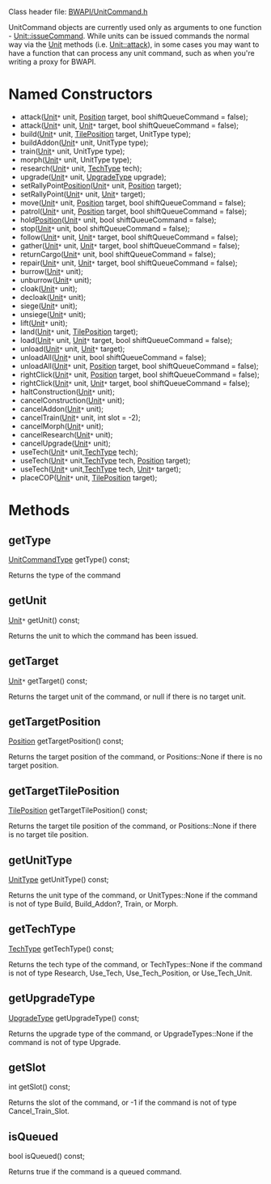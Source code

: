 Class header file: [BWAPI/UnitCommand.h](http://code.google.com/p/bwapi/source/browse/trunk/bwapi/include/BWAPI/UnitCommand.h#)

UnitCommand objects are currently used only as arguments to one function - [Unit::issueCommand](Unit#issueCommand.md). While units can be issued commands the normal way via the [Unit](Unit.md) methods (i.e. [Unit::attack](Unit#attack.md)), in some cases you may want to have a function that can process any unit command, such as when you're writing a proxy for BWAPI.



# Named Constructors #
  * attack([Unit](Unit.md)`*` unit, [Position](Misc#Position.md) target, bool shiftQueueCommand = false);
  * attack([Unit](Unit.md)`*` unit, [Unit](Unit.md)`*` target, bool shiftQueueCommand = false);
  * build([Unit](Unit.md)`*` unit, [TilePosition](Misc#TilePosition.md) target, UnitType type);
  * buildAddon([Unit](Unit.md)`*` unit, UnitType type);
  * train([Unit](Unit.md)`*` unit, UnitType type);
  * morph([Unit](Unit.md)`*` unit, UnitType type);
  * research([Unit](Unit.md)`*` unit, [TechType](TechType.md) tech);
  * upgrade([Unit](Unit.md)`*` unit, [UpgradeType](UpgradeType.md) upgrade);
  * setRallyPoint[Position](Position.md)([Unit](Unit.md)`*` unit, [Position](Misc#Position.md) target);
  * setRallyPoint([Unit](Unit.md)`*` unit, [Unit](Unit.md)`*` target);
  * move([Unit](Unit.md)`*` unit, [Position](Misc#Position.md) target, bool shiftQueueCommand = false);
  * patrol([Unit](Unit.md)`*` unit, [Position](Misc#Position.md) target, bool shiftQueueCommand = false);
  * hold[Position](Position.md)([Unit](Unit.md)`*` unit, bool shiftQueueCommand = false);
  * stop([Unit](Unit.md)`*` unit, bool shiftQueueCommand = false);
  * follow([Unit](Unit.md)`*` unit, [Unit](Unit.md)`*` target, bool shiftQueueCommand = false);
  * gather([Unit](Unit.md)`*` unit, [Unit](Unit.md)`*` target, bool shiftQueueCommand = false);
  * returnCargo([Unit](Unit.md)`*` unit, bool shiftQueueCommand = false);
  * repair([Unit](Unit.md)`*` unit, [Unit](Unit.md)`*` target, bool shiftQueueCommand = false);
  * burrow([Unit](Unit.md)`*` unit);
  * unburrow([Unit](Unit.md)`*` unit);
  * cloak([Unit](Unit.md)`*` unit);
  * decloak([Unit](Unit.md)`*` unit);
  * siege([Unit](Unit.md)`*` unit);
  * unsiege([Unit](Unit.md)`*` unit);
  * lift([Unit](Unit.md)`*` unit);
  * land([Unit](Unit.md)`*` unit, [TilePosition](Misc#TilePosition.md) target);
  * load([Unit](Unit.md)`*` unit, [Unit](Unit.md)`*` target, bool shiftQueueCommand = false);
  * unload([Unit](Unit.md)`*` unit, [Unit](Unit.md)`*` target);
  * unloadAll([Unit](Unit.md)`*` unit, bool shiftQueueCommand = false);
  * unloadAll([Unit](Unit.md)`*` unit, [Position](Misc#Position.md) target, bool shiftQueueCommand = false);
  * rightClick([Unit](Unit.md)`*` unit, [Position](Misc#Position.md) target, bool shiftQueueCommand = false);
  * rightClick([Unit](Unit.md)`*` unit, [Unit](Unit.md)`*` target, bool shiftQueueCommand = false);
  * haltConstruction([Unit](Unit.md)`*` unit);
  * cancelConstruction([Unit](Unit.md)`*` unit);
  * cancelAddon([Unit](Unit.md)`*` unit);
  * cancelTrain([Unit](Unit.md)`*` unit, int slot = -2);
  * cancelMorph([Unit](Unit.md)`*` unit);
  * cancelResearch([Unit](Unit.md)`*` unit);
  * cancelUpgrade([Unit](Unit.md)`*` unit);
  * useTech([Unit](Unit.md)`*` unit,[TechType](TechType.md) tech);
  * useTech([Unit](Unit.md)`*` unit,[TechType](TechType.md) tech, [Position](Misc#Position.md) target);
  * useTech([Unit](Unit.md)`*` unit,[TechType](TechType.md) tech, [Unit](Unit.md)`*` target);
  * placeCOP([Unit](Unit.md)`*` unit, [TilePosition](Misc#TilePosition.md) target);

# Methods #

## getType ##
[UnitCommandType](UnitCommandType.md) getType() const;

Returns the type of the command

## getUnit ##
[Unit](Unit.md)`*` getUnit() const;

Returns the unit to which the command has been issued.

## getTarget ##
[Unit](Unit.md)`*` getTarget() const;

Returns the target unit of the command, or null if there is no target unit.

## getTargetPosition ##
[Position](Misc#Position.md) getTargetPosition() const;

Returns the target position of the command, or Positions::None if there is no target position.

## getTargetTilePosition ##
[TilePosition](Misc#TilePosition.md) getTargetTilePosition() const;

Returns the target tile position of the command, or Positions::None if there is no target tile position.

## getUnitType ##
[UnitType](UnitType.md) getUnitType() const;

Returns the unit type of the command, or UnitTypes::None if the command is not of type Build, Build\_Addon?, Train, or Morph.

## getTechType ##
[TechType](TechType.md) getTechType() const;

Returns the tech type of the command, or TechTypes::None if the command is not of type Research, Use\_Tech, Use\_Tech\_Position, or Use\_Tech\_Unit.

## getUpgradeType ##
[UpgradeType](UpgradeType.md) getUpgradeType() const;

Returns the upgrade type of the command, or UpgradeTypes::None if the command is not of type Upgrade.

## getSlot ##
int getSlot() const;

Returns the slot of the command, or -1 if the command is not of type Cancel\_Train\_Slot.

## isQueued ##
bool isQueued() const;

Returns true if the command is a queued command.